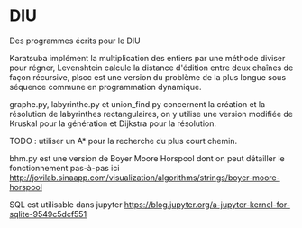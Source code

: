 # DIU
Des programmes écrits pour le DIU

Karatsuba implément la multiplication des entiers par une méthode diviser pour régner,
Levenshtein calcule la distance d'édition entre deux chaînes de façon récursive,
plscc est une version du problème de la plus longue sous séquence commune en programmation dynamique.

graphe.py, labyrinthe.py et union_find.py concernent la création et la résolution de labyrinthes rectangulaires,
on y utilise une version modifiée de Kruskal pour la génération et Dijkstra pour la résolution.

TODO : utiliser un A* pour la recherche du plus court chemin.

bhm.py est une version de Boyer Moore Horspool dont on peut détailler le fonctionnement pas-à-pas ici http://jovilab.sinaapp.com/visualization/algorithms/strings/boyer-moore-horspool

SQL est utilisable dans jupyter https://blog.jupyter.org/a-jupyter-kernel-for-sqlite-9549c5dcf551
